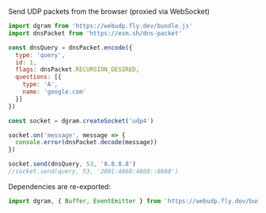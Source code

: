 Send UDP packets from the browser (proxied via WebSocket)

```js
import dgram from 'https://webudp.fly.dev/bundle.js'
import dnsPacket from 'https://esm.sh/dns-packet'

const dnsQuery = dnsPacket.encode({
  type: 'query',
  id: 1,
  flags: dnsPacket.RECURSION_DESIRED,
  questions: [{
    type: 'A',
    name: 'google.com'
  }]
})

const socket = dgram.createSocket('udp4')

socket.on('message', message => {
  console.error(dnsPacket.decode(message))
})

socket.send(dnsQuery, 53, '8.8.8.8')
//socket.send(query, 53, '2001:4860:4860::8888')
```

Dependencies are re-exported:

```js
import dgram, { Buffer, EventEmitter } from 'https://webudp.fly.dev/bundle.js'
```